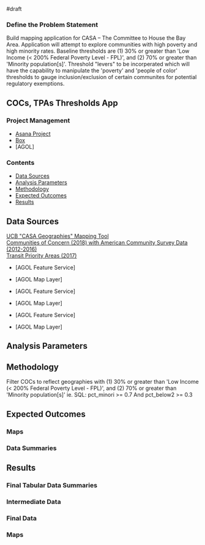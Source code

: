 #draft

### Define the Problem Statement
Build mapping application for CASA – The Committee to House the Bay Area. Application will attempt to explore communities with high poverty and high minority rates. Baseline thresholds are (1) 30% or greater than 'Low Income (< 200% Federal Poverty Level - FPL)', and (2) 70% or greater than 'Minority population[s]'. Threshold "levers" to be incorperated which will have the capability to manipulate the 'poverty' and 'people of color' thresholds to gauge inclusion/exclusion of certain communites for potential regulatory exemptions.  
  

## COCs, TPAs Thresholds App 

### Project Management 

- [Asana Project](https://app.asana.com/0/inbox/797943099119524/840113458715896/840113458715905) 
- [Box](https://mtcdrive.box.com/s/mqgzpdqlfrofzdzkcmfx25b5pd6wx28p)
- [AGOL]

### Contents 

- [Data Sources](#data-sources)
- [Analysis Parameters](#analysis-parameters)
- [Methodology](#methodology)
- [Expected Outcomes](#expected-outcomes)
- [Results](#results)

## Data Sources
[UCB "CASA Geographies" Mapping Tool](https://cci-displacement.carto.com/viz/d65da6ad-d32e-4500-99ca-f657286804ff/embed_map)  
[Communities of Concern (2018) with American Community Survey Data (2012-2016)](https://mtc.maps.arcgis.com/home/item.html?id=1501fe1552414d569ca747e0e23628ff)  
[Transit Priority Areas (2017)](https://mtc.maps.arcgis.com/home/item.html?id=d97b4f72543a40b2b85d59ac085e01a0)  

  



- [AGOL Feature Service]
- [AGOL Map Layer]


 
- [AGOL Feature Service]
- [AGOL Map Layer]



- [AGOL Feature Service]
- [AGOL Map Layer]


## Analysis Parameters

## Methodology
Filter COCs to reflect geographies with (1) 30% or greater than 'Low Income (< 200% Federal Poverty Level - FPL)', and (2) 70% or greater than 'Minority population[s]' ie. SQL: pct_minori >= 0.7 And pct_below2 >= 0.3

## Expected Outcomes

### Maps  

### Data Summaries   

## Results

### Final Tabular Data Summaries

### Intermediate Data 

### Final Data 


### Maps 

